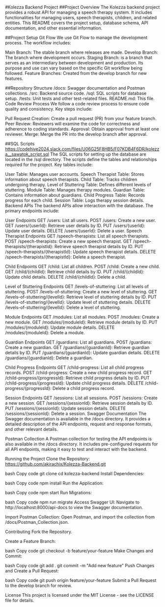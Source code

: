 #Kolezza Backend Project
##Project Overview
The Kolezza backend project provides a robust API for managing a speech therapy system. It includes functionalities for managing users, speech therapists, children, and related entities. This README covers the project setup, database schema, API documentation, and other essential information.

##Project Setup
Git Flow
We use Git Flow to manage the development process. The workflow includes:

Main Branch: The stable branch where releases are made.
Develop Branch: The branch where development occurs.
Staging Branch:  is a branch that serves as an intermediary between development and production. Its purpose and use can vary based on the specific Git workflow being followed.
Feature Branches: Created from the develop branch for new features.

##Repository Structure
/docs: Swagger documentation and Postman collections.
/src: Backend source code.
/sql: SQL scripts for database setup.
/tests: Unit tests and other test-related files.
README.md: This file.
Code Review Process
We follow a code review process to ensure code quality and consistency. Key steps include:

Pull Request Creation: Create a pull request (PR) from your feature branch.
Peer Review: Reviewers will examine the code for correctness and adherence to coding standards.
Approval: Obtain approval from at least one reviewer.
Merge: Merge the PR into the develop branch after approval.

##SQL Scripts
https://codehive2024.slack.com/files/U06G25F8HB5/F07KDB4F6DR/kolezza__sawatok_script.sql
The SQL scripts for setting up the database are located in the /sql directory. The scripts define the tables and relationships required for the project. Key tables include:


User Table: Manages user accounts.
Speech Therapist Table: Stores information about speech therapists.
Child Table: Tracks children undergoing therapy.
Level of Stuttering Table: Defines different levels of stuttering.
Module Table: Manages therapy modules.
Guardian Table: Contains information about guardians.
Child Progress Table: Records progress for each child.
Session Table: Logs therapy session details.
Backend APIs
The backend APIs allow interaction with the database. The primary endpoints include:

User Endpoints
GET /users: List all users.
POST /users: Create a new user.
GET /users/{userId}: Retrieve user details by ID.
PUT /users/{userId}: Update user details.
DELETE /users/{userId}: Delete a user.
Speech Therapist Endpoints
GET /speech-therapists: List all speech therapists.
POST /speech-therapists: Create a new speech therapist.
GET /speech-therapists/{therapistId}: Retrieve speech therapist details by ID.
PUT /speech-therapists/{therapistId}: Update speech therapist details.
DELETE /speech-therapists/{therapistId}: Delete a speech therapist.

Child Endpoints
GET /child: List all children.
POST /child: Create a new child.
GET /child/{childId}: Retrieve child details by ID.
PUT /child/{childId}: Update child details.
DELETE /child/{childId}: Delete a child.

Level of Stuttering Endpoints
GET /levels-of-stuttering: List all levels of stuttering.
POST /levels-of-stuttering: Create a new level of stuttering.
GET /levels-of-stuttering/{levelId}: Retrieve level of stuttering details by ID.
PUT /levels-of-stuttering/{levelId}: Update level of stuttering details.
DELETE /levels-of-stuttering/{levelId}: Delete a level of stuttering.

Module Endpoints
GET /modules: List all modules.
POST /modules: Create a new module.
GET /modules/{moduleId}: Retrieve module details by ID.
PUT /modules/{moduleId}: Update module details.
DELETE /modules/{moduleId}: Delete a module.

Guardian Endpoints
GET /guardians: List all guardians.
POST /guardians: Create a new guardian.
GET /guardians/{guardianId}: Retrieve guardian details by ID.
PUT /guardians/{guardianId}: Update guardian details.
DELETE /guardians/{guardianId}: Delete a guardian.

Child Progress Endpoints
GET /child-progress: List all child progress records.
POST /child-progress: Create a new child progress record.
GET /child-progress/{progressId}: Retrieve child progress details by ID.
PUT /child-progress/{progressId}: Update child progress details.
DELETE /child-progress/{progressId}: Delete a child progress record.

Session Endpoints
GET /sessions: List all sessions.
POST /sessions: Create a new session.
GET /sessions/{sessionId}: Retrieve session details by ID.
PUT /sessions/{sessionId}: Update session details.
DELETE /sessions/{sessionId}: Delete a session.
Swagger Documentation
The Swagger documentation is available in the /docs directory. It provides a detailed description of the API endpoints, request and response formats, and other relevant details.

Postman Collection
A Postman collection for testing the API endpoints is also available in the /docs directory. It includes pre-configured requests for all API endpoints, making it easy to test and interact with the backend.

Running the Project
Clone the Repository: https://github.com/akirachix/Kolezza-Backend.git

bash
Copy code
git clone 
cd kolezza-backend
Install Dependencies:

bash
Copy code
npm install
Run the Application:

bash
Copy code
npm start
Run Migrations:

bash
Copy code
npm run migrate
Access Swagger UI: Navigate to http://localhost:8000/api-docs to view the Swagger documentation.

Import Postman Collection: Open Postman, and import the collection from /docs/Postman_Collection.json.

Contributing
Fork the Repository.

Create a Feature Branch:

bash
Copy code
git checkout -b feature/your-feature
Make Changes and Commit:

bash
Copy code
git add .
git commit -m "Add new feature"
Push Changes and Create a Pull Request:

bash
Copy code
git push origin feature/your-feature
Submit a Pull Request to the develop branch for review.

License
This project is licensed under the MIT License - see the LICENSE file for details.
